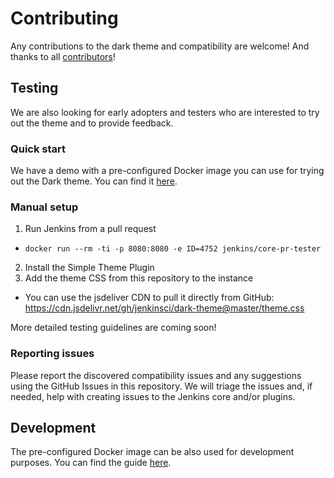 # Contributing

Any contributions to the dark theme and compatibility are welcome!
And thanks to all [contributors](./CONTRIBUTORS.md)!

## Testing

We are also looking for early adopters and testers who are interested to try out the theme and to provide feedback.

### Quick start

We have a demo with a pre-configured Docker image you can use for trying out the Dark theme.
You can find it [here](./demo/README.md).

### Manual setup

1. Run Jenkins from a pull request
  *  ```docker run --rm -ti -p 8080:8080 -e ID=4752 jenkins/core-pr-tester```
2. Install the Simple Theme Plugin
3. Add the theme CSS from this repository to the instance
  * You can use the jsdeliver CDN to pull it directly from GitHub: https://cdn.jsdelivr.net/gh/jenkinsci/dark-theme@master/theme.css

More detailed testing guidelines are coming soon!

### Reporting issues

Please report the discovered compatibility issues and any suggestions using the GitHub Issues in this repository.
We will triage the issues and, if needed, help with creating issues to the Jenkins core and/or plugins.

## Development

The pre-configured Docker image can be also used for development purposes.
You can find the guide [here](./demo/README.md#development).
